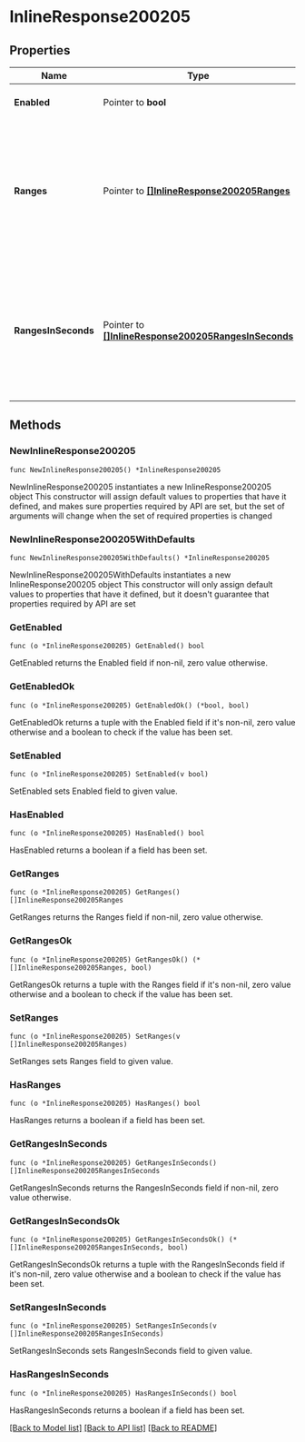 # InlineResponse200205

## Properties

Name | Type | Description | Notes
------------ | ------------- | ------------- | -------------
**Enabled** | Pointer to **bool** | If true, the SSID outage schedule is enabled. | [optional] 
**Ranges** | Pointer to [**[]InlineResponse200205Ranges**](InlineResponse200205Ranges.md) | List of outage ranges. Has a start date and time, and end date and time. If this parameter is passed in along with rangesInSeconds parameter, this will take precedence. | [optional] 
**RangesInSeconds** | Pointer to [**[]InlineResponse200205RangesInSeconds**](InlineResponse200205RangesInSeconds.md) | List of outage ranges in seconds since Sunday at Midnight. Has a start and end. If this parameter is passed in along with the ranges parameter, ranges will take precedence. | [optional] 

## Methods

### NewInlineResponse200205

`func NewInlineResponse200205() *InlineResponse200205`

NewInlineResponse200205 instantiates a new InlineResponse200205 object
This constructor will assign default values to properties that have it defined,
and makes sure properties required by API are set, but the set of arguments
will change when the set of required properties is changed

### NewInlineResponse200205WithDefaults

`func NewInlineResponse200205WithDefaults() *InlineResponse200205`

NewInlineResponse200205WithDefaults instantiates a new InlineResponse200205 object
This constructor will only assign default values to properties that have it defined,
but it doesn't guarantee that properties required by API are set

### GetEnabled

`func (o *InlineResponse200205) GetEnabled() bool`

GetEnabled returns the Enabled field if non-nil, zero value otherwise.

### GetEnabledOk

`func (o *InlineResponse200205) GetEnabledOk() (*bool, bool)`

GetEnabledOk returns a tuple with the Enabled field if it's non-nil, zero value otherwise
and a boolean to check if the value has been set.

### SetEnabled

`func (o *InlineResponse200205) SetEnabled(v bool)`

SetEnabled sets Enabled field to given value.

### HasEnabled

`func (o *InlineResponse200205) HasEnabled() bool`

HasEnabled returns a boolean if a field has been set.

### GetRanges

`func (o *InlineResponse200205) GetRanges() []InlineResponse200205Ranges`

GetRanges returns the Ranges field if non-nil, zero value otherwise.

### GetRangesOk

`func (o *InlineResponse200205) GetRangesOk() (*[]InlineResponse200205Ranges, bool)`

GetRangesOk returns a tuple with the Ranges field if it's non-nil, zero value otherwise
and a boolean to check if the value has been set.

### SetRanges

`func (o *InlineResponse200205) SetRanges(v []InlineResponse200205Ranges)`

SetRanges sets Ranges field to given value.

### HasRanges

`func (o *InlineResponse200205) HasRanges() bool`

HasRanges returns a boolean if a field has been set.

### GetRangesInSeconds

`func (o *InlineResponse200205) GetRangesInSeconds() []InlineResponse200205RangesInSeconds`

GetRangesInSeconds returns the RangesInSeconds field if non-nil, zero value otherwise.

### GetRangesInSecondsOk

`func (o *InlineResponse200205) GetRangesInSecondsOk() (*[]InlineResponse200205RangesInSeconds, bool)`

GetRangesInSecondsOk returns a tuple with the RangesInSeconds field if it's non-nil, zero value otherwise
and a boolean to check if the value has been set.

### SetRangesInSeconds

`func (o *InlineResponse200205) SetRangesInSeconds(v []InlineResponse200205RangesInSeconds)`

SetRangesInSeconds sets RangesInSeconds field to given value.

### HasRangesInSeconds

`func (o *InlineResponse200205) HasRangesInSeconds() bool`

HasRangesInSeconds returns a boolean if a field has been set.


[[Back to Model list]](../README.md#documentation-for-models) [[Back to API list]](../README.md#documentation-for-api-endpoints) [[Back to README]](../README.md)


